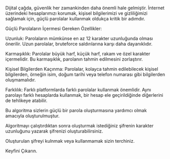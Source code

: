 Dijital çağda, güvenlik her zamankinden daha önemli hale gelmiştir. İnternet üzerindeki hesaplarımızı korumak, kişisel bilgilerimizi ve gizliliğimizi sağlamak için, güçlü parolalar kullanmak oldukça kritik bir adımdır.

Güçlü Parolaların İçermesi Gereken Özellikler:

Uzunluk: Parolaların mümkünse en az 12 karakter uzunluğunda olması önerilir. Uzun parolalar, bruteforce saldırılarına karşı daha dayanıklıdır.

Karmaşıklık: Parolalar büyük harf, küçük harf, rakam ve özel karakter içermelidir. Bu karmaşıklık, parolanın tahmin edilmesini zorlaştırır.

Kişisel Bilgilerden Kaçınma: Parolalar, kolayca tahmin edilebilecek kişisel bilgilerden, örneğin isim, doğum tarihi veya telefon numarası gibi bilgilerden oluşmamalıdır.

Farklılık: Farklı platformlarda farklı parolalar kullanmak önemlidir. Aynı parolayı farklı hesaplarda kullanmak, bir hesap ele geçirildiğinde diğerlerini de tehlikeye atabilir.

Bu algoritma sizlerin güçlü bir parola oluşturmasına yardımcı olmak amacıyla oluşturulmuştur.

Algoritmayı çalıştırdıktan sonra oluşturmak istediğiniz şifrenin karakter uzunluğunu yazarak şifrenizi oluşturabilirsiniz.

Oluşturulan şifreyi kulnmak veya kullanmamak sizin terchiniz.

Keyfini Çıkarın.